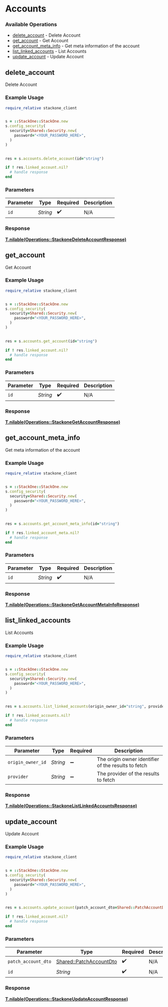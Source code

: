 # Accounts


### Available Operations

* [delete_account](#delete_account) - Delete Account
* [get_account](#get_account) - Get Account
* [get_account_meta_info](#get_account_meta_info) - Get meta information of the account
* [list_linked_accounts](#list_linked_accounts) - List Accounts
* [update_account](#update_account) - Update Account

## delete_account

Delete Account

### Example Usage

```ruby
require_relative stackone_client


s = ::StackOne::StackOne.new
s.config_security(
  security=Shared::Security.new(
    password="<YOUR_PASSWORD_HERE>",
  )
)

    
res = s.accounts.delete_account(id="string")

if ! res.linked_account.nil?
  # handle response
end

```

### Parameters

| Parameter          | Type               | Required           | Description        |
| ------------------ | ------------------ | ------------------ | ------------------ |
| `id`               | *String*           | :heavy_check_mark: | N/A                |


### Response

**[T.nilable(Operations::StackoneDeleteAccountResponse)](../../models/operations/stackonedeleteaccountresponse.md)**


## get_account

Get Account

### Example Usage

```ruby
require_relative stackone_client


s = ::StackOne::StackOne.new
s.config_security(
  security=Shared::Security.new(
    password="<YOUR_PASSWORD_HERE>",
  )
)

    
res = s.accounts.get_account(id="string")

if ! res.linked_account.nil?
  # handle response
end

```

### Parameters

| Parameter          | Type               | Required           | Description        |
| ------------------ | ------------------ | ------------------ | ------------------ |
| `id`               | *String*           | :heavy_check_mark: | N/A                |


### Response

**[T.nilable(Operations::StackoneGetAccountResponse)](../../models/operations/stackonegetaccountresponse.md)**


## get_account_meta_info

Get meta information of the account

### Example Usage

```ruby
require_relative stackone_client


s = ::StackOne::StackOne.new
s.config_security(
  security=Shared::Security.new(
    password="<YOUR_PASSWORD_HERE>",
  )
)

    
res = s.accounts.get_account_meta_info(id="string")

if ! res.linked_account_meta.nil?
  # handle response
end

```

### Parameters

| Parameter          | Type               | Required           | Description        |
| ------------------ | ------------------ | ------------------ | ------------------ |
| `id`               | *String*           | :heavy_check_mark: | N/A                |


### Response

**[T.nilable(Operations::StackoneGetAccountMetaInfoResponse)](../../models/operations/stackonegetaccountmetainforesponse.md)**


## list_linked_accounts

List Accounts

### Example Usage

```ruby
require_relative stackone_client


s = ::StackOne::StackOne.new
s.config_security(
  security=Shared::Security.new(
    password="<YOUR_PASSWORD_HERE>",
  )
)

    
res = s.accounts.list_linked_accounts(origin_owner_id="string", provider="string")

if ! res.linked_accounts.nil?
  # handle response
end

```

### Parameters

| Parameter                                           | Type                                                | Required                                            | Description                                         |
| --------------------------------------------------- | --------------------------------------------------- | --------------------------------------------------- | --------------------------------------------------- |
| `origin_owner_id`                                   | *String*                                            | :heavy_minus_sign:                                  | The origin owner identifier of the results to fetch |
| `provider`                                          | *String*                                            | :heavy_minus_sign:                                  | The provider of the results to fetch                |


### Response

**[T.nilable(Operations::StackoneListLinkedAccountsResponse)](../../models/operations/stackonelistlinkedaccountsresponse.md)**


## update_account

Update Account

### Example Usage

```ruby
require_relative stackone_client


s = ::StackOne::StackOne.new
s.config_security(
  security=Shared::Security.new(
    password="<YOUR_PASSWORD_HERE>",
  )
)

    
res = s.accounts.update_account(patch_account_dto=Shared::PatchAccountDto.new(), id="string")

if ! res.linked_account.nil?
  # handle response
end

```

### Parameters

| Parameter                                                         | Type                                                              | Required                                                          | Description                                                       |
| ----------------------------------------------------------------- | ----------------------------------------------------------------- | ----------------------------------------------------------------- | ----------------------------------------------------------------- |
| `patch_account_dto`                                               | [Shared::PatchAccountDto](../../models/shared/patchaccountdto.md) | :heavy_check_mark:                                                | N/A                                                               |
| `id`                                                              | *String*                                                          | :heavy_check_mark:                                                | N/A                                                               |


### Response

**[T.nilable(Operations::StackoneUpdateAccountResponse)](../../models/operations/stackoneupdateaccountresponse.md)**

